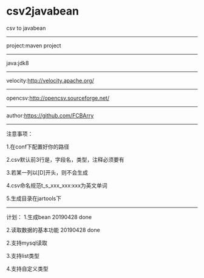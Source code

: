 # csv2javabean
csv to javabean

------------------------------------
project:maven project

------------------------------------
java:jdk8

------------------------------------
velocity:http://velocity.apache.org/

------------------------------------
opencsv:http://opencsv.sourceforge.net/

------------------------------------
author:https://github.com/FCBArry

------------------------------------
注意事项：

1.在conf下配置好你的路径

2.csv默认前3行是，字段名，类型，注释必须要有

3.若某一列以[D]开头，则不会生成

4.csv命名规范t_s_xxx_xxx:xxx为英文单词

5.生成目录在jartools下

------------------------------------
计划：
1.生成bean 20190428 done

2.读取数据的基本功能 20190428 done

2.支持mysql读取

3.支持list类型

4.支持自定义类型
